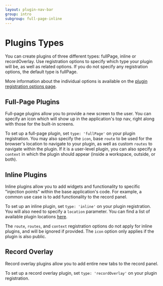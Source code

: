 ```yaml
---
layout: plugin-nav-bar
group: intro
subgroup: full-page-inline
---
```

# Plugins Types
You can create plugins of three different types: fullPage, inline or recordOverlay.  Use registration options to specify which type your plugin will be, as well as related options.  If you do not specify any registration options, the default type is fullPage.

More information about the individual options is available on the [plugin registration options page]({{site.baseurl}}/plugins/registration).

## Full-Page Plugins
Full-page plugins allow you to provide a new screen to the user.  You can specify an icon which will show up in the application's top nav, right along with those for the built-in screens.

To set up a full-page plugin, set `type: 'fullPage'` on your plugin registration.  You may also specify the `icon`, base `route` to be used for the browser's location to navigate to your plugin, as well as custom `routes` to navigate within the plugin. If it is a user-level plugin, you can also specify a `context` in which the plugin should appear (inside a workspace, outside, or both).

## Inline Plugins
Inline plugins allow you to add widgets and functionality to specific "injection points" within the base application's code.  For example, a common use case is to add functionality to the record panel.

To set up an inline plugin, set `type: 'inline'` on your plugin registration.  You will also need to specify a `location` parameter.  You can find a list of available plugin locations [here]({{site.baseurl}}/plugins/registration/#plugin-locations).

The `route`, `routes`, and `context` registration options do not apply for inline plugins, and will be ignored if provided. The `icon` option only applies if the plugin is also public.

## Record Overlay
Record overlay plugins allow you to add entire new tabs to the record panel.

To set up a record overlay plugin, set `type: 'recordOverlay'` on your plugin registration. 
